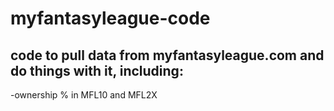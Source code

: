 # myfantasyleague-code
## code to pull data from myfantasyleague.com and do things with it, including:
  -ownership % in MFL10 and MFL2X
